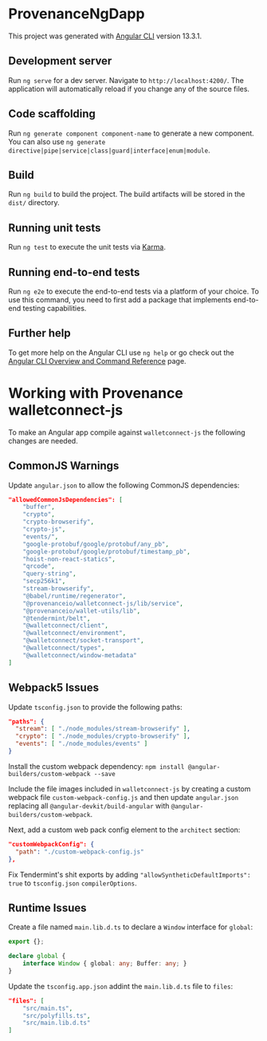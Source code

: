 # ProvenanceNgDapp

This project was generated with [Angular CLI](https://github.com/angular/angular-cli) version 13.3.1.

## Development server

Run `ng serve` for a dev server. Navigate to `http://localhost:4200/`. The application will automatically reload if you change any of the source files.

## Code scaffolding

Run `ng generate component component-name` to generate a new component. You can also use `ng generate directive|pipe|service|class|guard|interface|enum|module`.

## Build

Run `ng build` to build the project. The build artifacts will be stored in the `dist/` directory.

## Running unit tests

Run `ng test` to execute the unit tests via [Karma](https://karma-runner.github.io).

## Running end-to-end tests

Run `ng e2e` to execute the end-to-end tests via a platform of your choice. To use this command, you need to first add a package that implements end-to-end testing capabilities.

## Further help

To get more help on the Angular CLI use `ng help` or go check out the [Angular CLI Overview and Command Reference](https://angular.io/cli) page.

# Working with Provenance walletconnect-js

To make an Angular app compile against `walletconnect-js` the following
changes are needed.

## CommonJS Warnings

Update `angular.json` to allow the following CommonJS dependencies:

```json
"allowedCommonJsDependencies": [
    "buffer",
    "crypto",
    "crypto-browserify",
    "crypto-js",
    "events/",
    "google-protobuf/google/protobuf/any_pb",
    "google-protobuf/google/protobuf/timestamp_pb",
    "hoist-non-react-statics",
    "qrcode",
    "query-string",
    "secp256k1",
    "stream-browserify",
    "@babel/runtime/regenerator",
    "@provenanceio/walletconnect-js/lib/service",
    "@provenanceio/wallet-utils/lib",
    "@tendermint/belt",
    "@walletconnect/client",
    "@walletconnect/environment",
    "@walletconnect/socket-transport",
    "@walletconnect/types",
    "@walletconnect/window-metadata"
]

```

## Webpack5 Issues

Update `tsconfig.json` to provide the following paths:
```json
"paths": {
  "stream": [ "./node_modules/stream-browserify" ],
  "crypto": [ "./node_modules/crypto-browserify" ],
  "events": [ "./node_modules/events" ]
}
```

Install the custom webpack dependency: `npm install @angular-builders/custom-webpack --save`

Include the file images included in `walletconnect-js` by creating a custom webpack 
file `custom-webpack-config.js` and then update `angular.json` replacing all 
`@angular-devkit/build-angular` with `@angular-builders/custom-webpack`. 

Next, add a custom web pack config element to the `architect` section:

```json
"customWebpackConfig": {
  "path": "./custom-webpack-config.js"
},
```

Fix Tendermint's shit exports by adding `"allowSyntheticDefaultImports": true` to
`tsconfig.json` `compilerOptions`.

## Runtime Issues

Create a file named `main.lib.d.ts` to declare a `Window` interface for `global`:

```typescript
export {};

declare global {
    interface Window { global: any; Buffer: any; }
}
```

Update the `tsconfig.app.json` addint the `main.lib.d.ts` file to `files`:

```json
"files": [
    "src/main.ts",
    "src/polyfills.ts",
    "src/main.lib.d.ts"
]
```

